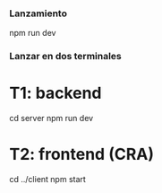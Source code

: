 ### Lanzamiento 

npm run dev


### Lanzar en dos terminales 

# T1: backend
cd server
npm run dev

# T2: frontend (CRA)
cd ../client
npm start